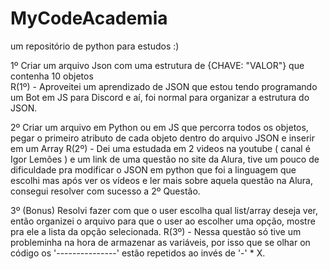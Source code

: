 # MyCodeAcademia
um repositório de python para estudos :)

1º Criar um arquivo Json com uma estrutura de {CHAVE: "VALOR"} que contenha 10 objetos  
  R(1º) - Aproveitei um aprendizado de JSON que estou tendo programando um Bot em JS para Discord e aí, foi normal para organizar a estrutura do JSON.

2º Criar um arquivo em Python ou em JS que percorra todos os objetos, pegar o primeiro atributo de cada objeto dentro do arquivo JSON e inserir em um Array
  R(2º) - Dei uma estudada em 2 videos na youtube ( canal é Igor Lemões ) e um link de uma questão no site da Alura, tive um pouco de dificuldade pra modificar o JSON em python     que foi a linguagem que escolhi mas após ver os vídeos e ler mais sobre aquela questão na Alura, consegui resolver com sucesso a 2º Questão.

3º (Bonus) Resolvi fazer com que o user escolha qual list/array deseja ver, então organizei o arquivo para que o user ao escolher uma opção, mostre pra ele a lista da opção selecionada.
  R(3º) - Nessa questão só tive um probleminha na hora de armazenar as variáveis, por isso que se olhar on código os '---------------' estão repetidos ao invés de '-' * X.
